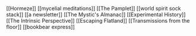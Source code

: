 [[Hormeze]]
[[mycelial meditations]]
[[The Pamplet]]
[[world spirit sock stack]]
[[a newsletter]]
[[The Mystic's Almanac]]
[[Experimental History]]
[[The Intrinsic Perspective]]
[[Escaping Flatland]]
[[Transmissions from the floor]]
[[bookbear express]]